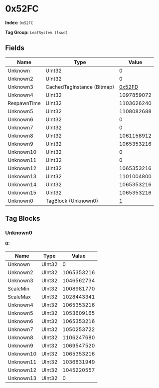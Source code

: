 # 0x52FC

**Index:** ```0x52FC```

**Tag Group:** ```LeafSystem (lswd)```

## Fields

Name	| Type	| Value
---	|---	|---	|
Unknown	|UInt32	|0
Unknown2	|UInt32	|0
Unknown3	|CachedTagInstance (Bitmap)	|[0x52FD](../Bitmap/52FD.md)
Unknown4	|UInt32	|1097859072
RespawnTime	|UInt32	|1103626240
Unknown5	|UInt32	|1108082688
Unknown6	|UInt32	|0
Unknown7	|UInt32	|0
Unknown8	|UInt32	|1061158912
Unknown9	|UInt32	|1065353216
Unknown10	|UInt32	|0
Unknown11	|UInt32	|0
Unknown12	|UInt32	|1065353216
Unknown13	|UInt32	|1101004800
Unknown14	|UInt32	|1065353216
Unknown15	|UInt32	|1065353216
Unknown0	|TagBlock (Unknown0)	|[1](#unknown0)


## Tag Blocks

### Unknown0

**0:**

Name	| Type	| Value
---	|---	|---	|
Unknown	|UInt32	|0
Unknown2	|UInt32	|1065353216
Unknown3	|UInt32	|1046562734
ScaleMin	|UInt32	|1008981770
ScaleMax	|UInt32	|1028443341
Unknown4	|UInt32	|1065353216
Unknown5	|UInt32	|1053609165
Unknown6	|UInt32	|1065353216
Unknown7	|UInt32	|1050253722
Unknown8	|UInt32	|1106247680
Unknown9	|UInt32	|1069547520
Unknown10	|UInt32	|1065353216
Unknown11	|UInt32	|1036831949
Unknown12	|UInt32	|1045220557
Unknown13	|UInt32	|0


